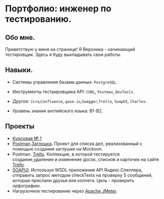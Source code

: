 # Портфолио: инженер по тестированию.
## Обо мне.
Приветствую у меня на странице! Я Вероника - начинающий тестировщик.
Здесь я буду выкладывать свои работы.
## Навыки.
- Системы управления базами данных: ``PostgreSQL``.
- Инструменты тестрировщика API: ``CURL``, ``Postman``, ``DevTools``.
- Другое: ``Jira``,``Confluence``, ``qase.io``,``Swagger``,``Trello``, ``SoapUI``, ``Charles``.
  
- Уровень знания английского языка: B1-B2.
## Проекты
- [Курсовая № 1](https://github.com/VeronikaKonovalova/VerTesting/blob/main/%D0%9F%D1%80%D0%BE%D0%B5%D0%BA%D1%821/!!%D0%9E%D0%BF%D0%B8%D1%81%D0%B0%D0%BD%D0%B8%D0%B5%20%D0%BA%D1%83%D1%80%D1%81%D0%BE%D0%B2%D0%BE%D0%B9.md)
- [Postman](https://github.com/VeronikaKonovalova/VerTesting/blob/main/Postman.Mockoon/postman_collection%20(2).json).[Заглушка](https://github.com/VeronikaKonovalova/VerTesting/blob/main/Postman.Mockoon/Mockoon.json). Проект для списка дел, реализованный с помощью создания заглушки на Mockoon.
- Postman. [Trello](https://github.com/VeronikaKonovalova/VerTesting/tree/main/Postman.Trello). Коллекция, в которой тестируется создание,удаление и изменение досок, списков и карточек на сайте [Trello](https://trello.com/).
- [SOAPUI](https://github.com/VeronikaKonovalova/VerTesting/blob/main/SOAP/soap). Используя WSDL приложения API Яндекс.Спеллера, отправить запрос методом checkTexts на проверку 5 сообщений, которые прислали друзья или коллеги. Цель - проверить орфографию.
- Нагрузочное тестирование через [Apache JMeter](https://github.com/VeronikaKonovalova/VerTesting/blob/main/Apache/Documentation.md). 
